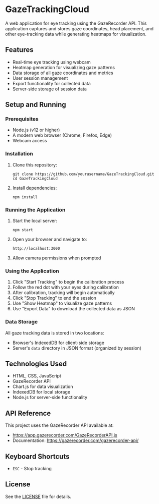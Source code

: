 # GazeTrackingCloud

A web application for eye tracking using the GazeRecorder API. This application captures and stores gaze coordinates, head placement, and other eye-tracking data while generating heatmaps for visualization.

## Features

- Real-time eye tracking using webcam
- Heatmap generation for visualizing gaze patterns
- Data storage of all gaze coordinates and metrics
- User session management
- Export functionality for collected data
- Server-side storage of session data

## Setup and Running

### Prerequisites

- Node.js (v12 or higher)
- A modern web browser (Chrome, Firefox, Edge)
- Webcam access

### Installation

1. Clone this repository:
   ```
   git clone https://github.com/yourusername/GazeTrackingCloud.git
   cd GazeTrackingCloud
   ```

2. Install dependencies:
   ```
   npm install
   ```

### Running the Application

1. Start the local server:
   ```
   npm start
   ```

2. Open your browser and navigate to:
   ```
   http://localhost:3000
   ```

3. Allow camera permissions when prompted

### Using the Application

1. Click "Start Tracking" to begin the calibration process
2. Follow the red dot with your eyes during calibration
3. After calibration, tracking will begin automatically
4. Click "Stop Tracking" to end the session
5. Use "Show Heatmap" to visualize gaze patterns
6. Use "Export Data" to download the collected data as JSON

### Data Storage

All gaze tracking data is stored in two locations:
- Browser's IndexedDB for client-side storage
- Server's `data` directory in JSON format (organized by session)

## Technologies Used

- HTML, CSS, JavaScript
- GazeRecorder API
- Chart.js for data visualization
- IndexedDB for local storage
- Node.js for server-side functionality

## API Reference

This project uses the GazeRecorder API available at:
- <https://app.gazerecorder.com/GazeRecorderAPI.js>
- Documentation: <https://gazerecorder.com/gazerecorder-api/>

## Keyboard Shortcuts

- `ESC` - Stop tracking

## License

See the [LICENSE](LICENSE) file for details.

